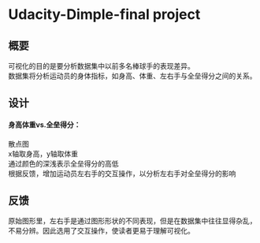 # Udacity-Dimple-final project
## 概要
可视化的目的是要分析数据集中以前多名棒球手的表现差异。\
数据集将分析运动员的身体指标，如身高、体重、左右手与全垒得分之间的关系。
## 设计
#### 身高体重vs.全垒得分：
散点图\
x轴取身高，y轴取体重\
通过颜色的深浅表示全垒得分的高低\
根据反馈，增加运动员左右手的交互操作，以分析左右手对全垒得分的影响
## 反馈
原始图形里，左右手是通过图形形状的不同表现，但是在数据集中往往显得杂乱，不易分辨。因此选用了交互操作，使读者更易于理解可视化。
